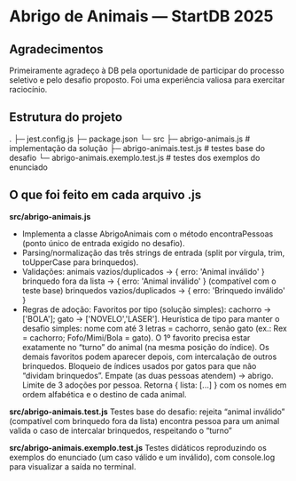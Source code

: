 # Abrigo de Animais — StartDB 2025

## Agradecimentos
Primeiramente agradeço à DB pela oportunidade de participar do processo seletivo e pelo desafio proposto. Foi uma experiência valiosa para exercitar raciocínio.

## Estrutura do projeto
.
├─ jest.config.js
├─ package.json
└─ src
   ├─ abrigo-animais.js              # implementação da solução
   ├─ abrigo-animais.test.js         # testes base do desafio
   └─ abrigo-animais.exemplo.test.js # testes dos exemplos do enunciado

## O que foi feito em cada arquivo .js

**src/abrigo-animais.js**

- Implementa a classe AbrigoAnimais com o método encontraPessoas (ponto único de entrada exigido no desafio).
- Parsing/normalização das três strings de entrada (split por vírgula, trim, toUpperCase para brinquedos).
- Validações:
   animais vazios/duplicados → { erro: 'Animal inválido' }
   brinquedo fora da lista → { erro: 'Animal inválido' } (compatível com o teste base)
   brinquedos vazios/duplicados → { erro: 'Brinquedo inválido' }
- Regras de adoção:
   Favoritos por tipo (solução simples): cachorro → ['BOLA']; gato → ['NOVELO','LASER'].
   Heurística de tipo para manter o desafio simples: nome com até 3 letras = cachorro, senão gato (ex.: Rex = cachorro; Fofo/Mimi/Bola = gato).
   O 1º favorito precisa estar exatamente no “turno” do animal (na mesma posição do índice). Os demais favoritos podem aparecer depois, com intercalação de outros brinquedos.
   Bloqueio de índices usados por gatos para que não “dividam brinquedos”.
   Empate (as duas pessoas atendem) → abrigo.
   Limite de 3 adoções por pessoa.
Retorna { lista: [...] } com os nomes em ordem alfabética e o destino de cada animal.

**src/abrigo-animais.test.js**
Testes base do desafio:
  rejeita “animal inválido” (compatível com brinquedo fora da lista)
  encontra pessoa para um animal
  valida o caso de intercalar brinquedos, respeitando o “turno”

**src/abrigo-animais.exemplo.test.js**
Testes didáticos reproduzindo os exemplos do enunciado (um caso válido e um inválido), com console.log para visualizar a saída no terminal.

